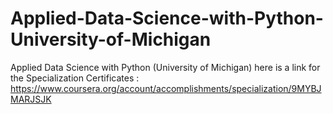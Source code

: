 # Applied-Data-Science-with-Python-University-of-Michigan
Applied Data Science with Python (University of Michigan)
here is a link for the Specialization Certificates : https://www.coursera.org/account/accomplishments/specialization/9MYBJMARJSJK
